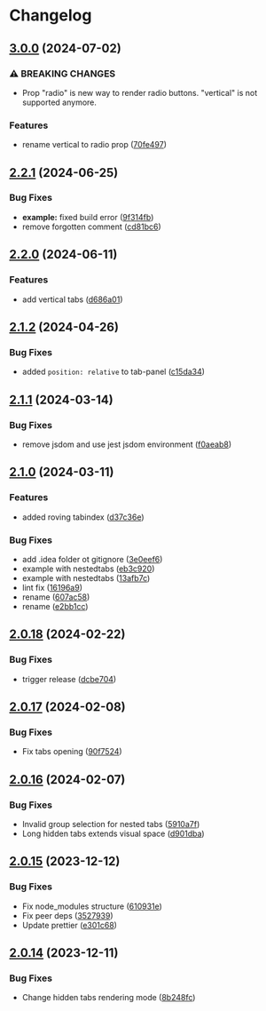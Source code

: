 # Changelog

## [3.0.0](https://github.com/diplodoc-platform/tabs-extension/compare/v2.2.1...v3.0.0) (2024-07-02)


### ⚠ BREAKING CHANGES

* Prop "radio" is new way to render radio buttons. "vertical" is not supported anymore.

### Features

* rename vertical to radio prop ([70fe497](https://github.com/diplodoc-platform/tabs-extension/commit/70fe4970dad9c07d6be3349df4355781ac731be0))

## [2.2.1](https://github.com/diplodoc-platform/tabs-extension/compare/v2.2.0...v2.2.1) (2024-06-25)


### Bug Fixes

* **example:** fixed build error ([9f314fb](https://github.com/diplodoc-platform/tabs-extension/commit/9f314fbc4f7643988c56277befafc5004b023fca))
* remove forgotten comment ([cd81bc6](https://github.com/diplodoc-platform/tabs-extension/commit/cd81bc640b3941954c3165a332a98faa0a8020b0))

## [2.2.0](https://github.com/diplodoc-platform/tabs-extension/compare/v2.1.2...v2.2.0) (2024-06-11)


### Features

* add vertical tabs ([d686a01](https://github.com/diplodoc-platform/tabs-extension/commit/d686a0198505a99baece2059ba49ba9a19307ffe))

## [2.1.2](https://github.com/diplodoc-platform/tabs-extension/compare/v2.1.1...v2.1.2) (2024-04-26)


### Bug Fixes

* added `position: relative` to tab-panel ([c15da34](https://github.com/diplodoc-platform/tabs-extension/commit/c15da346b15484be62041bce3a8ad4c6d14bef35))

## [2.1.1](https://github.com/diplodoc-platform/tabs-extension/compare/v2.1.0...v2.1.1) (2024-03-14)


### Bug Fixes

* remove jsdom and use jest jsdom environment ([f0aeab8](https://github.com/diplodoc-platform/tabs-extension/commit/f0aeab8d975b60fa21878394700becf17134398e))

## [2.1.0](https://github.com/diplodoc-platform/tabs-extension/compare/v2.0.18...v2.1.0) (2024-03-11)


### Features

* added roving tabindex ([d37c36e](https://github.com/diplodoc-platform/tabs-extension/commit/d37c36e34bd2754213f087197d7083384e95294f))


### Bug Fixes

* add .idea folder ot gitignore ([3e0eef6](https://github.com/diplodoc-platform/tabs-extension/commit/3e0eef6e45f08fff47b8c4c885b74fda2bf895ff))
* example with nestedtabs ([eb3c920](https://github.com/diplodoc-platform/tabs-extension/commit/eb3c920f6617288f191cb0d75fd526a55ab88a9c))
* example with nestedtabs ([13afb7c](https://github.com/diplodoc-platform/tabs-extension/commit/13afb7c85d1db2c1dadd8ac6b755a70be7fedfa7))
* lint fix ([16196a9](https://github.com/diplodoc-platform/tabs-extension/commit/16196a951d95837af81d5257c3a1c6f611398e3e))
* rename ([607ac58](https://github.com/diplodoc-platform/tabs-extension/commit/607ac58adbb95126fe85593d6970eee40508ca64))
* rename ([e2bb1cc](https://github.com/diplodoc-platform/tabs-extension/commit/e2bb1cc8a0061945d96e66f6a7a7664306800648))

## [2.0.18](https://github.com/diplodoc-platform/tabs-extension/compare/v2.0.17...v2.0.18) (2024-02-22)


### Bug Fixes

* trigger release ([dcbe704](https://github.com/diplodoc-platform/tabs-extension/commit/dcbe70462d2a02330257fa4325c0cdaa20d81f20))

## [2.0.17](https://github.com/diplodoc-platform/tabs-extension/compare/v2.0.16...v2.0.17) (2024-02-08)


### Bug Fixes

* Fix tabs opening ([90f7524](https://github.com/diplodoc-platform/tabs-extension/commit/90f752492debc2cb520187dd3b637ab864f9a3b0))

## [2.0.16](https://github.com/diplodoc-platform/tabs-extension/compare/v2.0.15...v2.0.16) (2024-02-07)


### Bug Fixes

* Invalid group selection for nested tabs ([5910a7f](https://github.com/diplodoc-platform/tabs-extension/commit/5910a7fea4e9e29e21b8e84c3fb8708d8090f290))
* Long hidden tabs extends visual space ([d901dba](https://github.com/diplodoc-platform/tabs-extension/commit/d901dba8545fc4b8e549235bc8ef63c275b05dc7))

## [2.0.15](https://github.com/diplodoc-platform/tabs-extension/compare/v2.0.14...v2.0.15) (2023-12-12)


### Bug Fixes

* Fix node_modules structure ([610931e](https://github.com/diplodoc-platform/tabs-extension/commit/610931e00ef8b72db3926b402e3c2b42e3669753))
* Fix peer deps ([3527939](https://github.com/diplodoc-platform/tabs-extension/commit/3527939599f646c623de5508abec189614a64c4d))
* Update prettier ([e301c68](https://github.com/diplodoc-platform/tabs-extension/commit/e301c68d041420a0837e752530098982a79f0cc1))

## [2.0.14](https://github.com/diplodoc-platform/tabs-extension/compare/v2.0.13...v2.0.14) (2023-12-11)


### Bug Fixes

* Change hidden tabs rendering mode ([8b248fc](https://github.com/diplodoc-platform/tabs-extension/commit/8b248fce4519d74541398d94ae913e16db2132ad))
